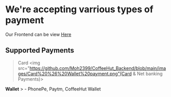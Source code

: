 # We're accepting varrious types of payment

 Our Frontend can be view [Here](https://github.com/Moh2399/CoffeeHut_Frontend)

## Supported Payments
  > Card  <img src="https://github.com/Moh2399/CoffeeHut_Backend/blob/main/images/Card%20%26%20Wallet%20payment.png"(Card & Net banking Payments)>

**Wallet**
    > - PhonePe, Paytm, CoffeeHut Wallet 